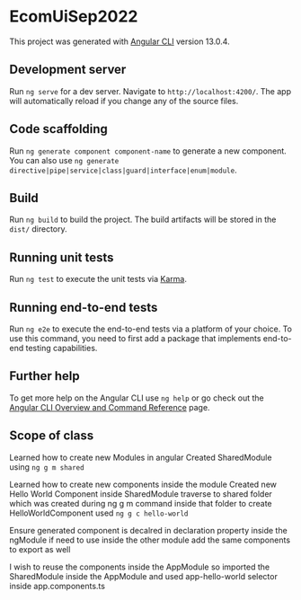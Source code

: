 # EcomUiSep2022

This project was generated with [Angular CLI](https://github.com/angular/angular-cli) version 13.0.4.

## Development server

Run `ng serve` for a dev server. Navigate to `http://localhost:4200/`. The app will automatically reload if you change any of the source files.

## Code scaffolding

Run `ng generate component component-name` to generate a new component. You can also use `ng generate directive|pipe|service|class|guard|interface|enum|module`.

## Build

Run `ng build` to build the project. The build artifacts will be stored in the `dist/` directory.

## Running unit tests

Run `ng test` to execute the unit tests via [Karma](https://karma-runner.github.io).

## Running end-to-end tests

Run `ng e2e` to execute the end-to-end tests via a platform of your choice. To use this command, you need to first add a package that implements end-to-end testing capabilities.

## Further help

To get more help on the Angular CLI use `ng help` or go check out the [Angular CLI Overview and Command Reference](https://angular.io/cli) page.


## Scope of class

Learned how to create new Modules in angular 
Created SharedModule using 
`ng g m shared`


Learned how to create new components inside the module
Created new Hello World Component inside SharedModule
traverse to shared folder which was created during ng g m command
inside that folder to create HelloWorldComponent used
`ng g c hello-world`


Ensure generated component is decalred in declaration property inside the ngModule
if need to use inside the other module add the same components to export as well


I wish to reuse the components inside the AppModule so imported the SharedModule inside the AppModule and used app-hello-world selector inside app.components.ts